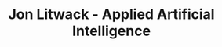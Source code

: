 ---
layout: home
title: Jon Litwack - Applied Artificial Intelligence
permalink: /

# Hero section
tagline: Applied Artificial Intelligence
hero_text: Transforming organizations through data-informed experience design and AI-powered development
cta_primary: Read Insights
cta_secondary: About Me

# About section
about_title: About
about_content: |
  Global experience design leader with dual expertise in data strategy and AI-powered development. With extensive experience spanning technical development, UX/UI design, and strategic leadership, I bridge the gap between analytics teams and design/creative units.
  
  My professional journey has evolved from developer to information architect to data strategy expert, including six years at Slalom Build working on digital transformation initiatives for global organizations.

# Insights section
insights_title: Insights
--- 